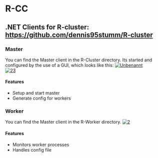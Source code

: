 # R-CC
## .NET Clients for R-cluster: https://github.com/dennis95stumm/R-cluster

### Master
You can find the Master client in the R-Cluster directory.
Its started and configured by the use of a GUI, which looks like this:
<a href="https://imgbb.com/"><img src="https://i.ibb.co/KVzfCFQ/Unbenannt.png" alt="Unbenannt" border="0"></a><br />
<a href="https://imgbb.com/"><img src="https://i.ibb.co/BN7Ywb7/23.png" alt="23" border="0"></a>

#### Features
- Setup and start master
- Generate config for workers

### Worker
You can find the Master client in the R-Worker directory.
<a href="https://ibb.co/JHFN4Q0"><img src="https://i.ibb.co/QMjZRdz/2.png" alt="2" border="0"></a>

#### Features
- Monitors worker processes
- Handles config file
